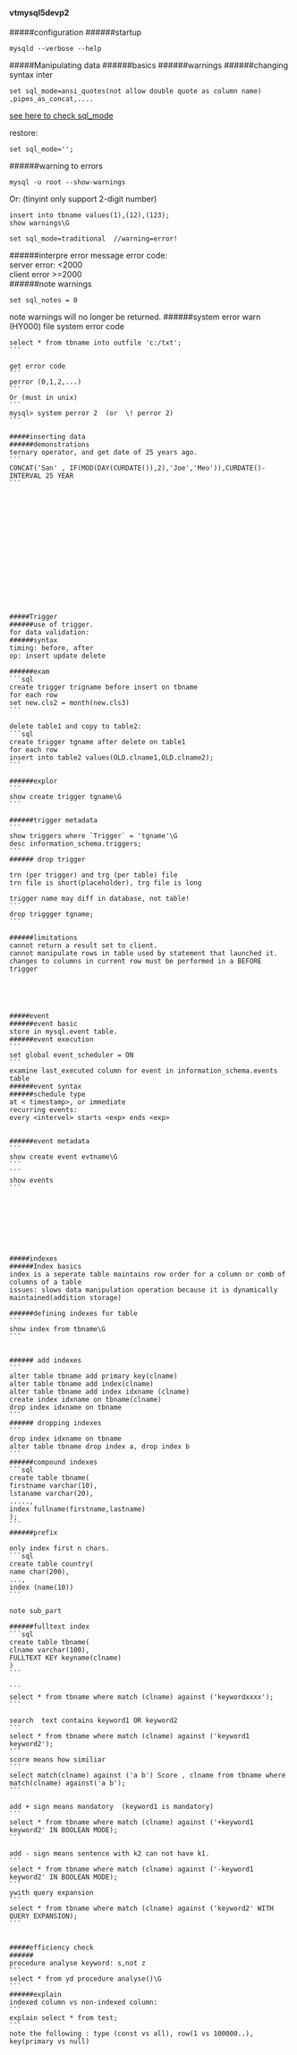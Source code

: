 #### vtmysql5devp2


#####configuration
######startup
```
mysqld --verbose --help
```


#####Manipulating data
######basics
######warnings
######changing syntax inter
```
set sql_mode=ansi_quotes(not allow double quote as column name) ,pipes_as_concat,....
```
[see here to check sql_mode](https://www.google.com/url?sa=t&rct=j&q=&esrc=s&source=web&cd=1&cad=rja&uact=8&ved=0ahUKEwiLm8KBvcjLAhWqlIMKHVlnDjsQFggdMAA&url=http%3A%2F%2Fdev.mysql.com%2Fdoc%2Fen%2Fsql-mode.html&usg=AFQjCNH9tpAIuRZz737R7FV0xrh7Wd4j0g&sig2=kaywR6VXnuaevNuiuN4K5Q)

restore:
```
set sql_mode='';
```
######warning to errors
```
mysql -u root --show-warnings
```
Or: (tinyint only support 2-digit number)
```
insert into tbname values(1),(12),(123);
show warnings\G
```
```
set sql_mode=traditional  //warning=error!
```
######interpre error message
error code:  
server error: <2000  
client error >=2000  
######note warnings
```
set sql_notes = 0
```
note warnings will no longer be returned.
######system error warn
(HY000) file system error code
````
select * from tbname into outfile 'c:/txt';
```

get error code
```
perror (0,1,2,...)
```
Or (must in unix)
```
mysql> system perror 2  (or  \! perror 2)
```

#####inserting data
######demonstrations
ternary operator, and get date of 25 years ago.
```
CONCAT('San' , IF(MOD(DAY(CURDATE()),2),'Joe','Meo')),CURDATE()-INTERVAL 25 YEAR
```
















#####Trigger
######use of trigger.
for data validation:  
######syntax
timing: before, after  
op: insert update delete

######exam
```sql
create trigger trigname before insert on tbname
for each row
set new.cls2 = month(new.cls3)
```

delete table1 and copy to table2:
```sql
create trigger tgname after delete on table1
for each row
insert into table2 values(OLD.clname1,OLD.clname2);
```

######explor
```
show create trigger tgname\G
```

######trigger metadata
```
show triggers where `Trigger` = 'tgname'\G
desc information_schema.triggers;
```
###### drop trigger

trn (per trigger) and trg (per table) file  
trn file is short(placeholder), trg file is long  

trigger name may diff in database, not table!
```
drop triggger tgname;
```

######limitations
cannot return a result set to client.  
cannot manipulate rows in table used by statement that launched it.  
changes to columns in current row must be performed in a BEFORE trigger





#####event
######event basic
store in mysql.event table.
######event execution
```
set global event_scheduler = ON
```
examine last_executed column for event in information_schema.events table
######event syntax
######schedule type
at < timestamp>, or immediate  
recurring events:
every <intervel> starts <exp> ends <exp>


######event metadata
```
show create event evtname\G
```
```
show events
```








#####indexes
######Index basics
index is a seperate table maintains row order for a column or comb of columns of a table  
issues: slows data manipulation operation because it is dynamically maintained(addition storage)

######defining indexes for table
```
show index from tbname\G
```


###### add indexes
```
alter table tbname add primary key(clname)
alter table tbname add index(clname)
alter table tbname add index idxname (clname)
create index idxname on tbname(clname)
drop index idxname on tbname
```
###### dropping indexes
```
drop index idxname on tbname
alter table tbname drop index a, drop index b
```
######compound indexes
```sql
create table tbname(
firstname varchar(10),
lstaname varchar(20),
.....,
index fullname(firstname,lastname)
);
```
######prefix

only index first n chars.
```sql
create table country(
name char(200),
...,
index (name(10))
```

note sub_part

######fulltext index
```sql
create table tbname(
clname varchar(100),
FULLTEXT KEY keyname(clname)
)
```

```
select * from tbname where match (clname) against ('keywordxxxx');
```

search  text contains keyword1 OR keyword2
```
select * from tbname where match (clname) against ('keyword1 keyword2');
```
score means how similiar
```
select match(clname) against ('a b') Score , clname from tbname where match(clname) against('a b');
```

add + sign means mandatory  (keyword1 is mandatory)
```
select * from tbname where match (clname) against ('+keyword1 keyword2' IN BOOLEAN MODE);
```

add - sign means sentence with k2 can not have k1.
```
select * from tbname where match (clname) against ('-keyword1 keyword2' IN BOOLEAN MODE);
```
ywith query expansion
```
select * from tbname where match (clname) against ('keyword2' WITH QUERY EXPANSION);
```


#####efficiency check
######
procedure analyse keyword: s,not z
```
select * from yd procedure analyse()\G
```
######explain
indexed column vs non-indexed column:  
```
explain select * from test;
```
note the following : type (const vs all), row(1 vs 100000..), key(primary vs null)
